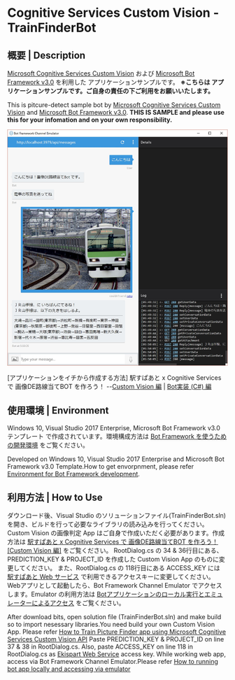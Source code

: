 # Cognitive Services Custom Vision - TrainFinderBot

## 概要 | Description

[Microsoft Cognitive Services Custom Vision](https://azure.microsoft.com/ja-jp/services/cognitive-services/custom-vision-service/) および [Microsoft Bot Framework v3.0](https://www.botframework.com/) を利用した アプリケーションサンプルです。
**※こちらは アプリケーションサンプルです。ご自身の責任の下ご利用をお願いいたします。**

This is pitcure-detect sample bot by [Microsoft Cognitive Services Custom Vision](https://azure.microsoft.com/en-us/services/cognitive-services/custom-vision-service/) and [Microsoft Bot Framework v3.0](https://www.botframework.com/).
**THIS IS SAMPLE and please use this for your infomation and on your own responsibility.**

![](screenshots/TrainFinderBot_01.JPG)

[アプリケーションをイチから作成する方法]
駅すぱあと x Cognitive Services で 画像DE路線当てBOT を作ろう！ --[Custom Vision 編](https://qiita.com/hmaruyama/items/fd28cdee19a55fb510b1) | [Bot実装 (C#) 編](https://qiita.com/annie/items/c4bcc3dff1fa17deea2b)

## 使用環境 | Environment

Windows 10, Visual Studio 2017 Enterprise, Microsoft Bot Framework v3.0 テンプレート で作成されています。環境構成方法は [Bot Framework を使うための開発環境](http://qiita.com/annie/items/edc26c0ee9603e84a2e4#bot-framework-%E3%82%92%E4%BD%BF%E3%81%86%E3%81%9F%E3%82%81%E3%81%AE%E9%96%8B%E7%99%BA%E7%92%B0%E5%A2%83) をご覧ください。

Developed on Windows 10, Visual Studio 2017 Enterprise and Microsoft Bot Framework v3.0 Template.How to get envorpnment, please refer [Environment for Bot Framework development](http://qiita.com/annie/items/edc26c0ee9603e84a2e4#bot-framework-%E3%82%92%E4%BD%BF%E3%81%86%E3%81%9F%E3%82%81%E3%81%AE%E9%96%8B%E7%99%BA%E7%92%B0%E5%A2%83).

## 利用方法 | How to Use

ダウンロード後、Visual Studio のソリューションファイル(TrainFinderBot.sln)を開き、ビルドを行って必要なライブラリの読み込みを行ってください。Custom Vision の画像判定 App はご自身で作成いただく必要があります。作成方法は [駅すぱあと x Cognitive Services で 画像DE路線当てBOT を作ろう！[Custom Vision 編]](https://qiita.com/hmaruyama/items/fd28cdee19a55fb510b1) をご覧ください。
RootDialog.cs の 34 & 36行目にある、PREDICTION_KEY & PROJECT_ID を作成した Custom Vision App のものに変更してください。
また、RootDialog.cs の 118行目にある ACCESS_KEY には [駅すぱあと Web サービス](https://ekiworld.net/service/sier/webservice/index.html) で利用できるアクセスキーに変更してください。
Webアプリとして起動したら、Bot Framework Channel Emulator でアクセスします。Emulator の利用方法は [Botアプリケーションのローカル実行とエミュレーターによるアクセス](http://qiita.com/annie/items/edc26c0ee9603e84a2e4#bot%E3%82%A2%E3%83%97%E3%83%AA%E3%82%B1%E3%83%BC%E3%82%B7%E3%83%A7%E3%83%B3%E3%81%AE%E3%83%AD%E3%83%BC%E3%82%AB%E3%83%AB%E5%AE%9F%E8%A1%8C%E3%81%A8%E3%82%A8%E3%83%9F%E3%83%A5%E3%83%AC%E3%83%BC%E3%82%BF%E3%83%BC%E3%81%AB%E3%82%88%E3%82%8B%E3%82%A2%E3%82%AF%E3%82%BB%E3%82%B9) をご覧ください。

After download bits, open solution file (TrainFinderBot.sln) and make build so to import nesessary libraries.You need build your own Custom Vision App. Please refer [How to Train Picture Finder app using Microsoft Cognitive Services Custom Vision API](https://qiita.com/hmaruyama/items/fd28cdee19a55fb510b1) 
Paste PREDICTION_KEY & PROJECT_ID on line 37 & 38 in RootDialog.cs.
Also, paste ACCESS_KEY on line 118 in RootDialog.cs as [Ekispart Web Service](https://ekiworld.net/service/sier/webservice/index.html) access key.
While working web app, access via Bot Framework Channel Emulator.Please refer [How to running bot app locally and accessing via emulator](http://qiita.com/annie/items/edc26c0ee9603e84a2e4#bot%E3%82%A2%E3%83%97%E3%83%AA%E3%82%B1%E3%83%BC%E3%82%B7%E3%83%A7%E3%83%B3%E3%81%AE%E3%83%AD%E3%83%BC%E3%82%AB%E3%83%AB%E5%AE%9F%E8%A1%8C%E3%81%A8%E3%82%A8%E3%83%9F%E3%83%A5%E3%83%AC%E3%83%BC%E3%82%BF%E3%83%BC%E3%81%AB%E3%82%88%E3%82%8B%E3%82%A2%E3%82%AF%E3%82%BB%E3%82%B9)
